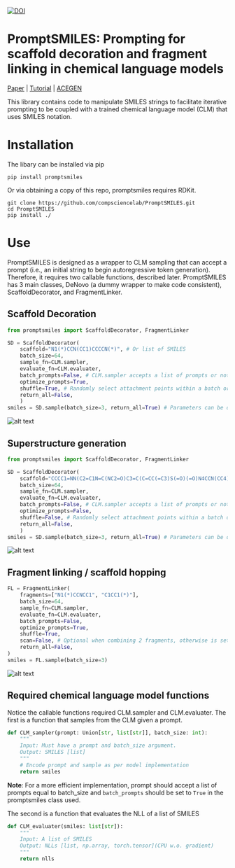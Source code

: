 

[![DOI](https://zenodo.org/badge/757912118.svg)](https://zenodo.org/doi/10.5281/zenodo.11161563)


# PromptSMILES: Prompting for scaffold decoration and fragment linking in chemical language models

[Paper](https://jcheminf.biomedcentral.com/articles/10.1186/s13321-024-00861-w) |
[Tutorial](https://github.com/Acellera/acegen-open/blob/main/tutorials/using_promptsmiles.md) |
[ACEGEN](https://pubs.acs.org/doi/10.1021/acs.jcim.4c00895)


This library contains code to manipulate SMILES strings to facilitate iterative prompting to be coupled with a trained chemical language model (CLM) that uses SMILES notation.

# Installation
The libary can be installed via pip
```
pip install promptsmiles
```
Or via obtaining a copy of this repo, promptsmiles requires RDKit.
```
git clone https://github.com/compsciencelab/PromptSMILES.git
cd PromptSMILES
pip install ./
```

# Use
PromptSMILES is designed as a wrapper to CLM sampling that can accept a prompt (i.e., an initial string to begin autoregressive token generation). Therefore, it requires two callable functions, described later. PromptSMILES has 3 main classes, DeNovo (a dummy wrapper to make code consistent), ScaffoldDecorator, and FragmentLinker.

## Scaffold Decoration
```python
from promptsmiles import ScaffoldDecorator, FragmentLinker

SD = ScaffoldDecorator(
    scaffold="N1(*)CCN(CC1)CCCCN(*)", # Or list of SMILES
    batch_size=64,
    sample_fn=CLM.sampler,
    evaluate_fn=CLM.evaluater,
    batch_prompts=False, # CLM.sampler accepts a list of prompts or not
    optimize_prompts=True,
    shuffle=True, # Randomly select attachment points within a batch or not
    return_all=False,
    )
smiles = SD.sample(batch_size=3, return_all=True) # Parameters can be overriden here if desired
```
![alt text](https://github.com/MorganCThomas/PromptSMILES/blob/main/images/scaff_dec_example.png)

## Superstructure generation
```python
from promptsmiles import ScaffoldDecorator, FragmentLinker

SD = ScaffoldDecorator(
    scaffold="CCCC1=NN(C2=C1N=C(NC2=O)C3=C(C=CC(=C3)S(=O)(=O)N4CCN(CC4)C)OCC)C", # Or list of SMILES
    batch_size=64,
    sample_fn=CLM.sampler,
    evaluate_fn=CLM.evaluater,
    batch_prompts=False, # CLM.sampler accepts a list of prompts or not
    optimize_prompts=False,
    shuffle=False, # Randomly select attachment points within a batch or not
    return_all=False,
    )
smiles = SD.sample(batch_size=3, return_all=True) # Parameters can be overriden here if desired
```
![alt text](https://github.com/MorganCThomas/PromptSMILES/blob/main/images/scaff_super_example.png)

## Fragment linking / scaffold hopping
```python
FL = FragmentLinker(
    fragments=["N1(*)CCNCC1", "C1CC1(*)"],
    batch_size=64,
    sample_fn=CLM.sampler,
    evaluate_fn=CLM.evaluater,
    batch_prompts=False,
    optimize_prompts=True,
    shuffle=True,
    scan=False, # Optional when combining 2 fragments, otherwise is set to true
    return_all=False,
)
smiles = FL.sample(batch_size=3)
```
![alt text](https://github.com/MorganCThomas/PromptSMILES/blob/main/images/frag_link_example.png)
## Required chemical language model functions
Notice the callable functions required CLM.sampler and CLM.evaluater. The first is a function that samples from the CLM given a prompt.

```python
def CLM_sampler(prompt: Union[str, list[str]], batch_size: int):
    """
    Input: Must have a prompt and batch_size argument.
    Output: SMILES [list]
    """
    # Encode prompt and sample as per model implementation
    return smiles
```
**Note**: For a more efficient implementation, prompt should accept a list of prompts equal to batch_size and `batch_prompts` should be set to `True` in the promptsmiles class used.

The second is a function that evaluates the NLL of a list of SMILES
```python
def CLM_evaluater(smiles: list[str]):
    """
    Input: A list of SMILES
    Output: NLLs [list, np.array, torch.tensor](CPU w.o. gradient)
    """
    return nlls
```
